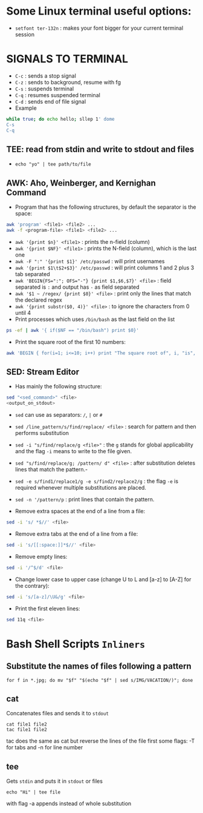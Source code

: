 # Some Linux terminal useful options:
- `setfont ter-132n` : makes your font bigger for your current terminal session

# SIGNALS TO TERMINAL
- `C-c` : sends a stop signal
- `C-z` : sends to background, resume with fg
- `C-s` : suspends terminal 
- `C-q` : resumes suspended terminal 
- `C-d` : sends end of file signal
- Example
```bash
while true; do echo hello; sllep 1' dome
C-s
C-q
```

## TEE: read from  stdin and write to stdout and files
- `echo "yo" | tee path/to/file`

## AWK: Aho, Weinberger, and Kernighan Command
- Program that has the following structures, by default the separator is the space:
```bash
awk 'program' <file1> <file2> ...
awk -f <program-file> <file1> <file2> ...
```
- `awk '{print $n}' <file1>` : prints the n-field (column)
- `awk '{print $NF}' <file1>` : prints the N-field (column), which is the last one
- `awk -F ":" '{print $1}' /etc/passwd` : will print usernames
- `awk '{print $1\t$2+$3}' /etc/passwd` : will print columns 1 and 2 plus 3 tab separated
- `awk 'BEGIN{FS=":"; OFS="-"} {print $1,$6,$7}' <file>` : field separated is `:` and output has `-` as field separated
- `awk '$1 ~ /regex/ {print $0}' <file>` : print only the lines that match the declared regex
- `awk '{print substr($0, 4)}' <file>` : to ignore the characters from 0 until 4
- Print processes which uses `/bin/bash` as the last field on the list
```bash
ps -ef | awk '{ if($NF == "/bin/bash") print $0}'
```
- Print the square root of the first 10 numbers:
```bash
awk 'BEGIN { for(i=1; i<=10; i++) print "The square root of", i, "is", i*i;}'
```

## SED: Stream Editor
- Has mainly the following structure:
```bash
sed "<sed_command>" <file>
<output_on_stdout>
```
- `sed` can use as separators: `/`, `|` or `#`
- `sed /line_pattern/s/find/replace/ <file>` : search for pattern and then performs substitution
- `sed -i "s/find/replace/g <file>"` : the `g` stands for global applicability and the flag `-i` means to write to the file given.
- `sed "s/find/replace/g; /pattern/ d" <file>` : after substitution deletes lines that match the pattern.-
- `sed -e s/find1/replace1/g -e s/find2/replace2/g` : the flag `-e` is required whenever multiple substitutions are placed.
- `sed -n '/pattern/p` : print lines that contain the pattern.

- Remove extra spaces at the end of a line from a file:
```bash
sed -i 's/ *$//' <file>
```
- Remove extra tabs at the end of a line from a file:
```bash
sed -i 's/[[:space:]]*$//' <file>
```
- Remove empty lines:
```bash
sed -i '/^$/d' <file>
```
- Change lower case to upper case (change U to L and [a-z] to [A-Z] for the contrary):
```bash
sed -i 's/[a-z]/\U&/g' <file>
```
- Print the first eleven lines:
```bash
sed 11q <file>
```

# Bash Shell Scripts `Inliners`

## Substitute the names of files following a pattern
```console
for f in *.jpg; do mv "$f" "$(echo "$f" | sed s/IMG/VACATION/)"; done
```

## cat
Concatenates files and sends it to `stdout`
```console
cat file1 file2
tac file1 file2
```
tac does the same as cat but reverse the lines of the file first
some flags: -T for tabs and -n for line number

## tee
Gets `stdin` and puts it in `stdout` or files
```console
echo "Hi" | tee file
```
with flag -a appends instead of whole substitution


